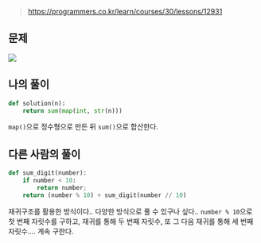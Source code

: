 > https://programmers.co.kr/learn/courses/30/lessons/12931

## 문제
![](https://images.velog.io/images/suasue/post/b29bc820-a53c-49b7-8836-4e8f7ff42b0b/fsf.PNG)

## 나의 풀이
```python
def solution(n):
    return sum(map(int, str(n)))
```
`map()`으로 정수형으로 만든 뒤 `sum()`으로 합산한다.

## 다른 사람의 풀이
```python
def sum_digit(number):
    if number < 10:
        return number;
    return (number % 10) + sum_digit(number // 10) 
```
재귀구조를 활용한 방식이다.. 다양한 방식으로 풀 수 있구나 싶다..
`number % 10`으로 첫 번째 자릿수를 구하고, 재귀를 통해 두 번째 자릿수, 또 그 다음 재귀를 통해 세 번째 자릿수.... 계속 구한다.